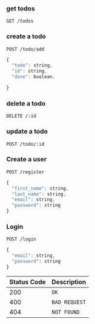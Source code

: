 

### get todos
```http
GET /todos
```

### create a todo
```http
POST /todo/add
```

```javascript
{
  "todo": string, 
  "id": string, 
  "done": boolean, 

}
```


### delete a todo
```http
DELETE /:id
```


### update a todo
```http
POST /todo/:id
```

### Create a user
```http
POST /register
```

```javascript
{
  "first_name": string, 
  "last_name": string, 
  "email": string, 
  "password": string 
}
```
### Login

```http
POST /login
```
```javascript
{
  "email": string, 
  "password": string 
}
```

| Status Code | Description |
| :--- | :--- |
| 200 | `OK` |
| 400 | `BAD REQUEST` |
| 404 | `NOT FOUND` |
